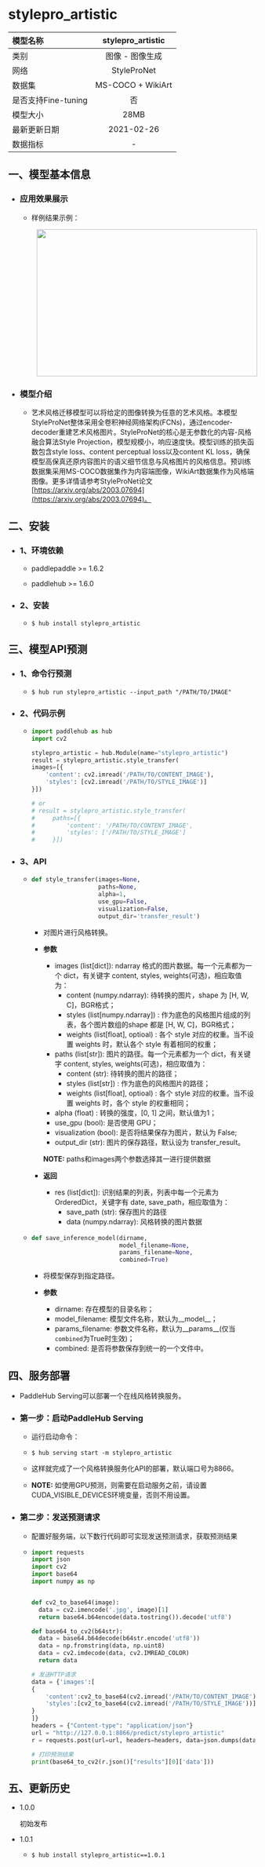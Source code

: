 # stylepro_artistic

|模型名称|stylepro_artistic|
| :--- | :---: | 
|类别|图像 - 图像生成|
|网络|StyleProNet|
|数据集|MS-COCO + WikiArt|
|是否支持Fine-tuning|否|
|模型大小|28MB|
|最新更新日期|2021-02-26|
|数据指标|-|


## 一、模型基本信息

- ### 应用效果展示
  - 样例结果示例：
    <p align="center">
    <img src="https://paddlehub.bj.bcebos.com/resources/style.png"  width = "450" height = "300" hspace='10'/> <br />
    </p> 

- ### 模型介绍

  - 艺术风格迁移模型可以将给定的图像转换为任意的艺术风格。本模型StyleProNet整体采用全卷积神经网络架构(FCNs)，通过encoder-decoder重建艺术风格图片。StyleProNet的核心是无参数化的内容-风格融合算法Style Projection，模型规模小，响应速度快。模型训练的损失函数包含style loss、content perceptual loss以及content KL loss，确保模型高保真还原内容图片的语义细节信息与风格图片的风格信息。预训练数据集采用MS-COCO数据集作为内容端图像，WikiArt数据集作为风格端图像。更多详情请参考StyleProNet论文[https://arxiv.org/abs/2003.07694](https://arxiv.org/abs/2003.07694)。


## 二、安装

- ### 1、环境依赖     

  - paddlepaddle >= 1.6.2    

  - paddlehub >= 1.6.0                            

- ### 2、安装

  - ```shell
    $ hub install stylepro_artistic
    ```
  
## 三、模型API预测

- ### 1、命令行预测

  - ```shell
    $ hub run stylepro_artistic --input_path "/PATH/TO/IMAGE"
    ```

- ### 2、代码示例

  - ```python
    import paddlehub as hub
    import cv2

    stylepro_artistic = hub.Module(name="stylepro_artistic")
    result = stylepro_artistic.style_transfer(
    images=[{
        'content': cv2.imread('/PATH/TO/CONTENT_IMAGE'),
        'styles': [cv2.imread('/PATH/TO/STYLE_IMAGE')]
    }])

    # or
    # result = stylepro_artistic.style_transfer(
    #     paths=[{
    #         'content': '/PATH/TO/CONTENT_IMAGE',
    #         'styles': ['/PATH/TO/STYLE_IMAGE']
    #     }])
    ```

- ### 3、API

  - ```python
    def style_transfer(images=None,
                       paths=None,
                       alpha=1,
                       use_gpu=False,
                       visualization=False,
                       output_dir='transfer_result')
    ```

    - 对图片进行风格转换。

    - **参数**
      - images (list\[dict\]): ndarray 格式的图片数据。每一个元素都为一个 dict，有关键字 content, styles, weights(可选)，相应取值为：
        - content (numpy.ndarray): 待转换的图片，shape 为 \[H, W, C\]，BGR格式；<br/>
        - styles (list\[numpy.ndarray\]) : 作为底色的风格图片组成的列表，各个图片数组的shape 都是 \[H, W, C\]，BGR格式；<br/>
        - weights (list\[float\], optioal) : 各个 style 对应的权重。当不设置 weights 时，默认各个 style 有着相同的权重；<br/>
      - paths (list\[str\]): 图片的路径。每一个元素都为一个 dict，有关键字 content, styles, weights(可选)，相应取值为：
        - content (str): 待转换的图片的路径；<br/>
        - styles (list\[str\]) : 作为底色的风格图片的路径；<br/>
        - weights (list\[float\], optioal) : 各个 style 对应的权重。当不设置 weights 时，各个 style 的权重相同；<br/>
      - alpha (float) : 转换的强度，\[0, 1\] 之间，默认值为1；<br/>
      - use\_gpu (bool): 是否使用 GPU；<br/>
      - visualization (bool): 是否将结果保存为图片，默认为 False; <br/>
      - output\_dir (str): 图片的保存路径，默认设为 transfer\_result。

      **NOTE:** paths和images两个参数选择其一进行提供数据

    - **返回**

      - res (list\[dict\]): 识别结果的列表，列表中每一个元素为 OrderedDict，关键字有 date, save\_path，相应取值为：
        - save\_path (str): 保存图片的路径
        - data (numpy.ndarray): 风格转换的图片数据
  
  
  - ```python
    def save_inference_model(dirname,
                             model_filename=None,
                             params_filename=None,
                             combined=True)
    ```
    - 将模型保存到指定路径。

    - **参数**

      - dirname: 存在模型的目录名称； <br/>
      - model\_filename: 模型文件名称，默认为\_\_model\_\_； <br/>
      - params\_filename: 参数文件名称，默认为\_\_params\_\_(仅当`combined`为True时生效)；<br/>
      - combined: 是否将参数保存到统一的一个文件中。


## 四、服务部署

- PaddleHub Serving可以部署一个在线风格转换服务。

- ### 第一步：启动PaddleHub Serving

  - 运行启动命令：
  - ```shell
    $ hub serving start -m stylepro_artistic
    ```

  - 这样就完成了一个风格转换服务化API的部署，默认端口号为8866。

  - **NOTE:** 如使用GPU预测，则需要在启动服务之前，请设置CUDA\_VISIBLE\_DEVICES环境变量，否则不用设置。

- ### 第二步：发送预测请求

  - 配置好服务端，以下数行代码即可实现发送预测请求，获取预测结果

  - ```python
    import requests
    import json
    import cv2
    import base64
    import numpy as np


    def cv2_to_base64(image):
      data = cv2.imencode('.jpg', image)[1]
      return base64.b64encode(data.tostring()).decode('utf8')
    
    def base64_to_cv2(b64str):
      data = base64.b64decode(b64str.encode('utf8'))
      data = np.fromstring(data, np.uint8)
      data = cv2.imdecode(data, cv2.IMREAD_COLOR)
      return data

    # 发送HTTP请求
    data = {'images':[
    {
        'content':cv2_to_base64(cv2.imread('/PATH/TO/CONTENT_IMAGE')),
        'styles':[cv2_to_base64(cv2.imread('/PATH/TO/STYLE_IMAGE'))]
    }
    ]}
    headers = {"Content-type": "application/json"}
    url = "http://127.0.0.1:8866/predict/stylepro_artistic"
    r = requests.post(url=url, headers=headers, data=json.dumps(data))

    # 打印预测结果
    print(base64_to_cv2(r.json()["results"][0]['data']))
    ```


## 五、更新历史

* 1.0.0

  初始发布

* 1.0.1

  - ```shell
    $ hub install stylepro_artistic==1.0.1
    ```